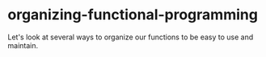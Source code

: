 # organizing-functional-programming
Let's look at several ways to organize our functions to be easy to use and maintain.
